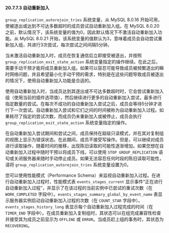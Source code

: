 #### 20.7.7.3 自动重新加入

`group_replication_autorejoin_tries` 系统变量，从 MySQL 8.0.16 开始可用，使被逐出或达到不可达多数超时的成员尝试自动重新加入组。在 MySQL 8.0.20 之前，默认情况下，该系统变量的值为0，因此默认情况下不激活自动重新加入功能。从 MySQL 8.0.21 开始，该系统变量的值默认为3，意味着成员会自动尝试重新加入组，共进行3次尝试，每次尝试之间间隔5分钟。

当未激活自动重新加入时，成员在恢复通信后立即接受被逐出，并按照 `group_replication_exit_state_action` 系统变量指定的操作继续。在此之后，需要手动干预才能将成员重新加入组。如果可以容忍可能导致成员被频繁逐出的瞬时网络问题，并且希望最小化手动干预的需求，特别是在这些问题导致成员被逐出的情况下，使用自动重新加入功能是合适的。

使用自动重新加入时，当成员达到其逐出或不可达多数超时时，它会尝试重新加入组（使用当前的插件选项值），然后继续进行更多的自动重新加入尝试，最多进行指定数量的尝试。在每次不成功的自动重新加入尝试之后，成员会等待5分钟才进行下一次尝试。自动重新加入尝试和它们之间的时间被称为自动重新加入过程。如果耗尽了指定的尝试次数，而成员仍未重新加入或被停止，成员会执行 `group_replication_exit_state_action` 系统变量指定的操作。

在自动重新加入尝试期间和尝试之间，成员保持在超级只读模式，并在其对复制组的视图上显示为错误状态。在此期间，成员不接受写操作。但是，可以继续对成员进行读取操作，随着时间的推移，出现陈旧读取的可能性逐渐增加。如果您想在自动重新加入过程中随时干预以将成员下线，可以使用 `STOP GROUP_REPLICATION` 语句或关闭服务器来随时手动停止成员。如果无法容忍任何时段的陈旧读取可能性，请将 `group_replication_autorejoin_tries` 系统变量设置为0。

您可以使用性能模式（Performance Schema）来监视自动重新加入过程。在进行自动重新加入过程时，性能模式表 `events_stages_current` 显示事件“正在进行自动重新加入过程”，并显示了在该过程的当前实例中已尝试的重试次数（在 `WORK_COMPLETED` 字段中）。`events_stages_summary_global_by_event_name` 表显示服务器实例启动自动重新加入过程的次数（在 `COUNT_STAR` 字段中）。`events_stages_history_long` 表显示每个自动重新加入过程完成的时间（在 `TIMER_END` 字段中）。在成员重新加入复制组时，其状态可以在组完成兼容性检查并接受其为成员之前显示为 `OFFLINE` 或 `ERROR`。当成员赶上组的事务时，其状态为 `RECOVERING`。